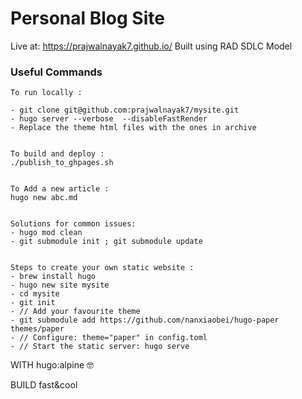 
# Personal Blog Site
Live at: https://prajwalnayak7.github.io/
Built using RAD SDLC Model


### Useful Commands
```
To run locally :

- git clone git@github.com:prajwalnayak7/mysite.git
- hugo server --verbose  --disableFastRender
- Replace the theme html files with the ones in archive


To build and deploy : 
./publish_to_ghpages.sh 


To Add a new article :
hugo new abc.md


Solutions for common issues:
- hugo mod clean
- git submodule init ; git submodule update


Steps to create your own static website :
- brew install hugo
- hugo new site mysite
- cd mysite
- git init
- // Add your favourite theme
- git submodule add https://github.com/nanxiaobei/hugo-paper themes/paper
- // Configure: theme="paper" in config.toml
- // Start the static server: hugo serve
```

WITH hugo:alpine 🤓

BUILD fast&cool

